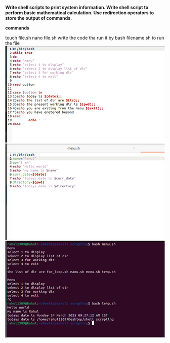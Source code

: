 **Write shell scripts to print system information.
Write shell script to perform basic mathematical calculation.
Use redirection operators to store the output of commands.**


**commands**

touch file.sh
nano file.sh
write the code tha run it by 
bash filename.sh to run the file
![alt](imges/lab8(1).jpg)
![alt](imges/lab8(2).jpg)
![alt](imges/lab8(3).jpg)
